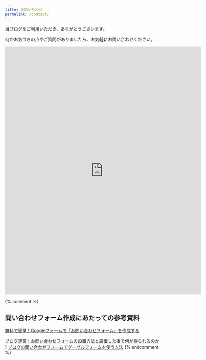 ```yaml
---
title: お問い合わせ
permalink: /contact/
---
```


当ブログをご利用いただき、ありがとうございます。

何かお気づきの点やご質問がありましたら、お気軽にお問い合わせください。

<iframe src="https://docs.google.com/forms/d/e/1FAIpQLScGvpjgRojkVSDwz2mbk63QBtGv3RYCFAEUiw16qUSQenN0tQ/viewform?embedded=true" width="640" height="809" frameborder="0" marginheight="0" marginwidth="0">読み込んでいます…</iframe>

{% comment %}

## 問い合わせフォーム作成にあたっての参考資料

[無料で簡単！Googleフォームで「お問い合わせフォーム」を作成する](https://tonari-it.com/create-google-form/)

[ブログ運営｜お問い合わせフォームの設置方法と設置した事で何が得られるのか](https://tamashii-yusaburuyo.work/%E3%81%8A%E5%95%8F%E3%81%84%E5%90%88%E3%82%8F%E3%81%9B%E3%83%95%E3%82%A9%E3%83%BC%E3%83%A0%E3%81%AE%E8%A8%AD%E7%BD%AE%E6%96%B9%E6%B3%95)
]
[ブログの問い合わせフォームでグーグルフォームを使う方法](https://unicorn-blog.jp/archives/9311)
{% endcomment %}

